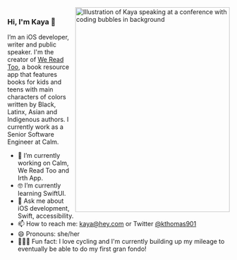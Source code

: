 <img align="right" src="https://github.com/kmt901/kmt901/blob/master/kaya_illustration.PNG" alt="Illustration of Kaya speaking at a conference with coding bubbles in background" width=350px height=465px/>

### Hi, I'm Kaya 👋

I’m an iOS developer, writer and public speaker. I'm the creator of [We Read Too](wereadtoo.com), a book resource app that features books for kids and teens with main characters of colors written by Black, Latinx, Asian and Indigenous authors. I currently work as a Senior Software Engineer at Calm. 

- 📱  I’m currently working on Calm, We Read Too and Irth App.
- 🤓 I’m currently learning SwiftUI.
- 💬  Ask me about iOS development, Swift, accessibility.
- 📫  How to reach me: kaya@hey.com or Twitter [@kthomas901](twitter.com/kthomas901)
- 😄  Pronouns: she/her
- 🚴🏽‍♀️  Fun fact: I love cycling and I'm currently building up my mileage to eventually be able to do my first gran fondo!
